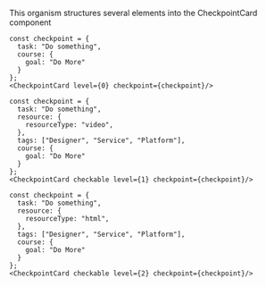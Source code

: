 This organism structures several elements into the CheckpointCard component

```react|span-6,dark
const checkpoint = {
  task: "Do something",
  course: {
    goal: "Do More"
  }
};
<CheckpointCard level={0} checkpoint={checkpoint}/>
```

```react|span-6,dark
const checkpoint = {
  task: "Do something",
  resource: {
    resourceType: "video",
  },
  tags: ["Designer", "Service", "Platform"],
  course: {
    goal: "Do More"
  }
};
<CheckpointCard checkable level={1} checkpoint={checkpoint}/>
```

```react|span-6,dark
const checkpoint = {
  task: "Do something",
  resource: {
    resourceType: "html",
  },
  tags: ["Designer", "Service", "Platform"],
  course: {
    goal: "Do More"
  }
};
<CheckpointCard checkable level={2} checkpoint={checkpoint}/>
```
